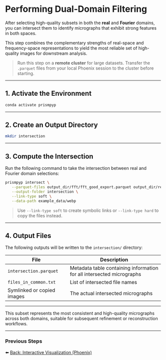 # Performing Dual-Domain Filtering

After selecting high-quality subsets in both the **real** and **Fourier** domains, you can intersect them to identify micrographs that exhibit strong features in both spaces.

This step combines the complementary strengths of real-space and frequency-space representations to yield the most reliable set of high-quality images for downstream analysis.

> Run this step on a **remote cluster** for large datasets. Transfer the `.parquet` files from your local Phoenix session to the cluster before starting.

---

## 1. Activate the Environment

```bash
conda activate prismpyp
```

---

## 2. Create an Output Directory

```bash
mkdir intersection
```

---

## 3. Compute the Intersection

Run the following command to take the intersection between real and Fourier domain selections:

```bash
prismpyp intersect \
   --parquet-files output_dir/fft/fft_good_export.parquet output_dir/real/real_good_export.parquet \
   --output-folder intersection \
   --link-type soft \
   --data-path example_data/webp
```

> Use `--link-type soft` to create symbolic links or `--link-type hard` to copy the files instead.

---

## 4. Output Files

The following outputs will be written to the `intersection/` directory:

| File | Description |
|------|--------------|
| `intersection.parquet` | Metadata table containing information for all intersected micrographs |
| `files_in_common.txt` | List of intersected file names |
| Symlinked or copied images | The actual intersected micrographs |

---

This subset represents the most consistent and high-quality micrographs across both domains, suitable for subsequent refinement or reconstruction workflows.

---

### Previous Steps
⬅️ [Back: Interactive Visualization (Phoenix)](phoenix.md)
